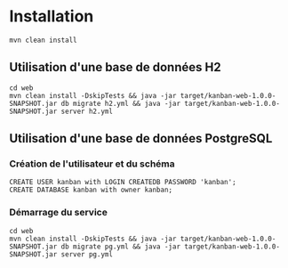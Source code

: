 # Installation
    
    mvn clean install

## Utilisation d'une base de données H2

    cd web
    mvn clean install -DskipTests && java -jar target/kanban-web-1.0.0-SNAPSHOT.jar db migrate h2.yml && java -jar target/kanban-web-1.0.0-SNAPSHOT.jar server h2.yml

## Utilisation d'une base de données PostgreSQL
### Création de l'utilisateur et du schéma

    CREATE USER kanban with LOGIN CREATEDB PASSWORD 'kanban';
    CREATE DATABASE kanban with owner kanban;

### Démarrage du service
    cd web
    mvn clean install -DskipTests && java -jar target/kanban-web-1.0.0-SNAPSHOT.jar db migrate pg.yml && java -jar target/kanban-web-1.0.0-SNAPSHOT.jar server pg.yml